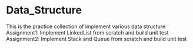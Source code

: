 # Data_Structure
This is the practice collection of implement various data structure\
Assignment1: Implement LinkedList from scratch and build unit test\
Assignment2: Implement Stack and Queue from scratch and build unit test
